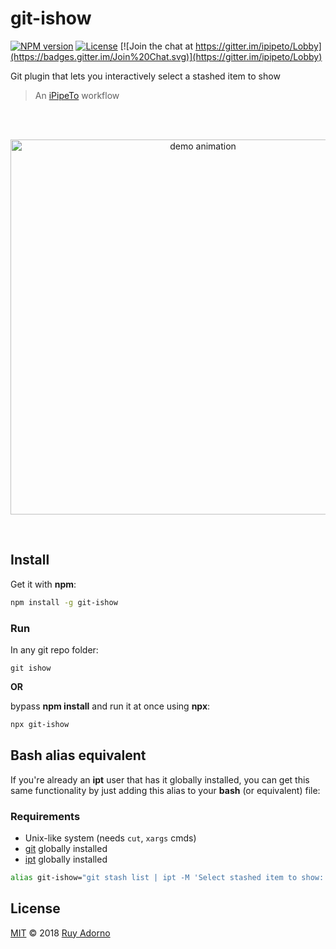 # git-ishow

[![NPM version](https://badge.fury.io/js/git-ishow.svg)](https://npmjs.org/package/git-ishow)
[![License](http://img.shields.io/badge/license-MIT-blue.svg?style=flat)](https://raw.githubusercontent.com/ruyadorno/git-ishow/master/LICENSE)
[![Join the chat at https://gitter.im/ipipeto/Lobby](https://badges.gitter.im/Join%20Chat.svg)](https://gitter.im/ipipeto/Lobby)

Git plugin that lets you interactively select a stashed item to show

> An [iPipeTo](https://github.com/ruyadorno/ipt) workflow

<br />
<br />

<p align="center">
<a href="https://asciinema.org/a/174389">
<img alt="demo animation" width="600" src="https://cdn.rawgit.com/ruyadorno/git-ishow/master/demo.svg" />
</a>
</p>

<br />

## Install

Get it with **npm**:

```sh
npm install -g git-ishow
```

### Run

In any git repo folder:

```
git ishow
```

**OR**

bypass **npm install** and run it at once using **npx**:

```sh
npx git-ishow
```

## Bash alias equivalent

If you're already an **ipt** user that has it globally installed, you can get this same functionality by just adding this alias to your **bash** (or equivalent) file:

### Requirements

- Unix-like system (needs `cut`, `xargs` cmds)
- [git](https://git-scm.com/) globally installed
- [ipt](https://www.npmjs.com/package/ipt) globally installed

```sh
alias git-ishow="git stash list | ipt -M 'Select stashed item to show:' --unquoted | cut -d ':' -f 1 | xargs git stash show -u"
```

## License

[MIT](LICENSE) © 2018 [Ruy Adorno](http://ruyadorno.com)

